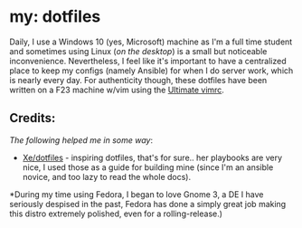 # my: dotfiles

Daily, I use a Windows 10 (yes, Microsoft) machine as I'm a full time student and sometimes using Linux (*on the desktop*) is a small but noticeable inconvenience. Nevertheless, I feel like it's important to have a centralized place to keep my configs (namely Ansible) for when I do server work, which is nearly every day. For authenticity though, these dotfiles have been written on a F23 machine w/vim using the [Ultimate vimrc](https://github.com/amix/vimrc). 

## Credits:
*The following helped me in some way*:

* [Xe/dotfiles](https://github.com/Xe/dotfiles) - inspiring dotfiles, that's for sure.. her playbooks are very nice, I used those as a guide for building mine (since I'm an ansible novice, and too lazy to read the whole docs).

*During my time using Fedora, I began to love Gnome 3, a DE I have seriously despised in the past, Fedora has done a simply great job making this distro extremely polished, even for a rolling-release.)



